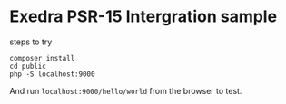 # Exedra PSR-15 Intergration sample

steps to try
```
composer install
cd public
php -S localhost:9000
```

And run `localhost:9000/hello/world` from the browser to test.
